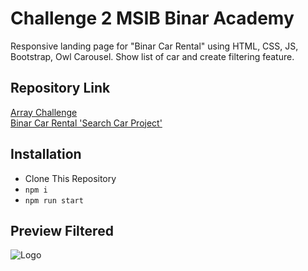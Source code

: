 # Challenge 2 MSIB Binar Academy

Responsive landing page for "Binar Car Rental" using HTML, CSS, JS, Bootstrap, Owl Carousel. Show list of car and create filtering feature.

## Repository Link

[Array Challenge](https://github.com/akbarrahmatm/array-challenge-CH2-akbar) <br>
[Binar Car Rental 'Search Car Project'](https://github.com/akbarrahmatm/f-fsw24001086-km6-akb-binarcarrentalfilter-ch2)

## Installation

- Clone This Repository
- `npm i`
- `npm run start`

## Preview Filtered

![Logo](https://res.cloudinary.com/derbujoz3/image/upload/v1710174908/Binar-Car-Rental_1_ocqfcp.png)

